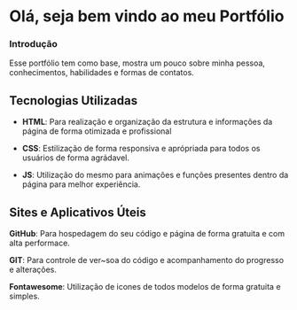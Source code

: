 # Olá, seja bem vindo ao meu Portfólio

### Introdução

<p>Esse portfólio tem como base, mostra um pouco sobre minha pessoa, conhecimentos, habilidades e formas de contatos.

## Tecnologias Utilizadas
 
- **HTML**: Para realização e organização da estrutura e informações da página de forma otimizada e profissional

- **CSS**: Estilização de forma responsiva e aprópriada para todos os usuários de forma agrádavel.

- **JS**: Utilização do mesmo para animações e funções presentes dentro da página para melhor experiência.

## Sites e Aplicativos Úteis

**GitHub**: Para hospedagem do seu código e página de forma gratuita e com alta performace.

**GIT**: Para controle de ver~soa do código e acompanhamento do progresso e alterações.

**Fontawesome**: Utilização de icones de todos modelos de forma gratuita e simples.


